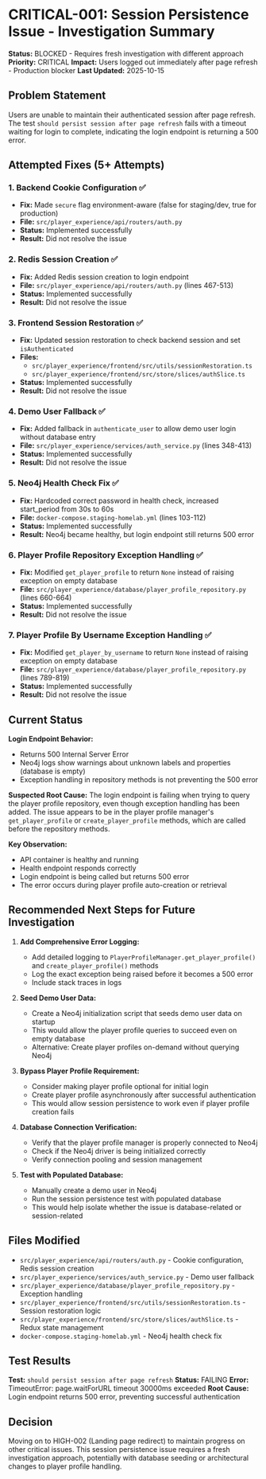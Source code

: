 # CRITICAL-001: Session Persistence Issue - Investigation Summary

**Status:** BLOCKED - Requires fresh investigation with different approach
**Priority:** CRITICAL
**Impact:** Users logged out immediately after page refresh - Production blocker
**Last Updated:** 2025-10-15

## Problem Statement

Users are unable to maintain their authenticated session after page refresh. The test `should persist session after page refresh` fails with a timeout waiting for login to complete, indicating the login endpoint is returning a 500 error.

## Attempted Fixes (5+ Attempts)

### 1. Backend Cookie Configuration ✅
- **Fix:** Made `secure` flag environment-aware (false for staging/dev, true for production)
- **File:** `src/player_experience/api/routers/auth.py`
- **Status:** Implemented successfully
- **Result:** Did not resolve the issue

### 2. Redis Session Creation ✅
- **Fix:** Added Redis session creation to login endpoint
- **File:** `src/player_experience/api/routers/auth.py` (lines 467-513)
- **Status:** Implemented successfully
- **Result:** Did not resolve the issue

### 3. Frontend Session Restoration ✅
- **Fix:** Updated session restoration to check backend session and set `isAuthenticated`
- **Files:**
  - `src/player_experience/frontend/src/utils/sessionRestoration.ts`
  - `src/player_experience/frontend/src/store/slices/authSlice.ts`
- **Status:** Implemented successfully
- **Result:** Did not resolve the issue

### 4. Demo User Fallback ✅
- **Fix:** Added fallback in `authenticate_user` to allow demo user login without database entry
- **File:** `src/player_experience/services/auth_service.py` (lines 348-413)
- **Status:** Implemented successfully
- **Result:** Did not resolve the issue

### 5. Neo4j Health Check Fix ✅
- **Fix:** Hardcoded correct password in health check, increased start_period from 30s to 60s
- **File:** `docker-compose.staging-homelab.yml` (lines 103-112)
- **Status:** Implemented successfully
- **Result:** Neo4j became healthy, but login endpoint still returns 500 error

### 6. Player Profile Repository Exception Handling ✅
- **Fix:** Modified `get_player_profile` to return `None` instead of raising exception on empty database
- **File:** `src/player_experience/database/player_profile_repository.py` (lines 660-664)
- **Status:** Implemented successfully
- **Result:** Did not resolve the issue

### 7. Player Profile By Username Exception Handling ✅
- **Fix:** Modified `get_player_by_username` to return `None` instead of raising exception on empty database
- **File:** `src/player_experience/database/player_profile_repository.py` (lines 789-819)
- **Status:** Implemented successfully
- **Result:** Did not resolve the issue

## Current Status

**Login Endpoint Behavior:**
- Returns 500 Internal Server Error
- Neo4j logs show warnings about unknown labels and properties (database is empty)
- Exception handling in repository methods is not preventing the 500 error

**Suspected Root Cause:**
The login endpoint is failing when trying to query the player profile repository, even though exception handling has been added. The issue appears to be in the player profile manager's `get_player_profile` or `create_player_profile` methods, which are called before the repository methods.

**Key Observation:**
- API container is healthy and running
- Health endpoint responds correctly
- Login endpoint is being called but returns 500 error
- The error occurs during player profile auto-creation or retrieval

## Recommended Next Steps for Future Investigation

1. **Add Comprehensive Error Logging:**
   - Add detailed logging to `PlayerProfileManager.get_player_profile()` and `create_player_profile()` methods
   - Log the exact exception being raised before it becomes a 500 error
   - Include stack traces in logs

2. **Seed Demo User Data:**
   - Create a Neo4j initialization script that seeds demo user data on startup
   - This would allow the player profile queries to succeed even on empty database
   - Alternative: Create player profiles on-demand without querying Neo4j

3. **Bypass Player Profile Requirement:**
   - Consider making player profile optional for initial login
   - Create player profile asynchronously after successful authentication
   - This would allow session persistence to work even if player profile creation fails

4. **Database Connection Verification:**
   - Verify that the player profile manager is properly connected to Neo4j
   - Check if the Neo4j driver is being initialized correctly
   - Verify connection pooling and session management

5. **Test with Populated Database:**
   - Manually create a demo user in Neo4j
   - Run the session persistence test with populated database
   - This would help isolate whether the issue is database-related or session-related

## Files Modified

- `src/player_experience/api/routers/auth.py` - Cookie configuration, Redis session creation
- `src/player_experience/services/auth_service.py` - Demo user fallback
- `src/player_experience/database/player_profile_repository.py` - Exception handling
- `src/player_experience/frontend/src/utils/sessionRestoration.ts` - Session restoration logic
- `src/player_experience/frontend/src/store/slices/authSlice.ts` - Redux state management
- `docker-compose.staging-homelab.yml` - Neo4j health check fix

## Test Results

**Test:** `should persist session after page refresh`
**Status:** FAILING
**Error:** TimeoutError: page.waitForURL timeout 30000ms exceeded
**Root Cause:** Login endpoint returns 500 error, preventing successful authentication

## Decision

Moving on to HIGH-002 (Landing page redirect) to maintain progress on other critical issues. This session persistence issue requires a fresh investigation approach, potentially with database seeding or architectural changes to player profile handling.
